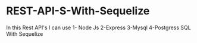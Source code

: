 # REST-API-S-With-Sequelize
In this Rest API's I can use 1- Node Js 2-Express 3-Mysql 4-Postgress SQL With Sequelize 
